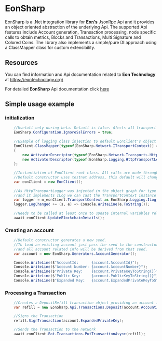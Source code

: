 # **EonSharp**

EonSharp is a .Net integration library for **[Eon's](https://github.com/EonTechnology)** JsonRpc Api and it provides an object oriented abstraction of the underlying Api.
The supported Api features include Account generation, Transaction processing, node specific calls to obtain metrics, Blocks and Transactions, Multi Signature and Colored Coins.
The library also implements a simple/pure DI approach using a ClassMapper class for custom extensibility.

## Resources

You can find information and Api documentation related to **Eon Technology** at https://eontechnology.org/

For detailed **EonSharp** Api documentation click [here](api/EonSharp.yml)


## Simple usage example

### initialization

```csharp
    //Usefull only during beta. Default is false. Afects all transport contexts for now.
    EonSharp.Configuration.IgnoreSslErrors = true;
    
    //Example of logging class injection to default EonClient's object graph construction
    EonClient.ClassMapper[typeof(EonSharp.Network.ITransportContext)] = new ActivatorDescriptor[]
    {
        new ActivatorDescriptor(typeof(EonSharp.Network.Transports.HttpTransportClient)),
        new ActivatorDescriptor(typeof(EonSharp.Logging.HttpTransportLogger), new object[]{ "[HTTP TRANSPORT] " })
    };
    
    //Instantiation of EonClient root class. All calls are made through this class.
    //Default constructor uses testnet address, this default will change at mainnet launch.
    var eonClient = new EonClient();
    
    //As HttpTransportLogger was injected in the object graph for type ITransportContext
    //and it implements ILog we can cast the TransportContext instance to ILog
    var logger = m_eonClient.TransportContext as EonSharp.Logging.ILog;
    logger.LogChanged += (s, e) => Console.WriteLine(e.ToString());
    
    //Needs to be called at least once to update internal variables related to blockchain state.
    await eonClient.UpdateBlockchainDetails();
```

### Creating an account

```csharp
    //Default constructor generates a new seed.
    //To load an existing account just pass the seed to the constructor
    //and all account related info will be derived from that seed.
    var account = new EonSharp.Generators.AccountGenerator();

    Console.WriteLine($"AccountId:      {account.AccountId}");
    Console.WriteLine($"Account Number: {account.AccountNumber}");
    Console.WriteLine($"Private Key:    {account.PrivateKeyToString()}"); //Equals seed
    Console.WriteLine($"Public Key:     {account.PublicKeyToString()}"); 
    Console.WriteLine($"Expanded Key:   {account.ExpandedPrivateKeyToString()}"); //combined priv+pub keys
```

### Processing a Transaction

```csharp
    //Creates a DepositRefill transaction object providing an account id and amount in microeons
    var refill = new EonSharp.Api.Transactions.Deposit(account.AccountId, 10);

    //Signs the Transaction
    refill.SignTransaction(account.ExpandedPrivateKey);

    //Sends the Transaction to the network  
    await eonClient.Bot.Transactions.PutTransactionAsync(refill);
```

